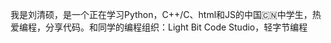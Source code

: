 我是刘清硕，是一个正在学习Python，C++/C、html和JS的中国🇨🇳中学生，热爱编程，分享代码。和同学的编程组织：Light Bit Code Studio，轻字节编程

<!---
QingshuoLiu2022/QingshuoLiu2022 is a ✨ special ✨ repository because its `README.md` (this file) appears on your GitHub profile.
You can click the Preview link to take a look at your changes.
--->

